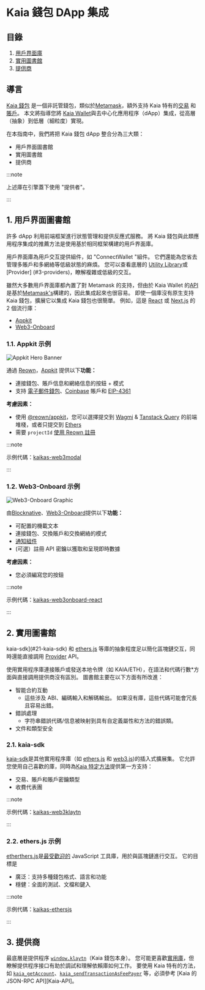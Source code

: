 # Kaia 錢包 DApp 集成

## 目錄

1. [用戶界面庫](#1-ui-libraries)
2. [實用圖書館](#2-utility-libraries)
3. [提供商](#3-providers)

## 導言

[Kaia 錢包](https://docs.kaiawallet.io) 是一個非託管錢包，類似於[Metamask](https://metamask.io)，額外支持 Kaia 特有的[交易](https://docs.kaia.io/learn/transactions) 和[賬戶](https://docs.kaia.io/learn/accounts)。 本文將指導您將 [Kaia Wallet](https://docs.kaiawallet.io)與去中心化應用程序（dApp）集成，從高層（抽象）到低層（細粒度）實現。

在本指南中，我們將把 Kaia 錢包 dApp 整合分為三大類：

- 用戶界面圖書館
- 實用圖書館
- 提供商

:::note

上述庫在引擎蓋下使用 "提供者"。

:::

## 1. 用戶界面圖書館

許多 dApp 利用前端框架進行狀態管理和提供反應式服務。 將 Kaia 錢包與此類應用程序集成的推薦方法是使用基於相同框架構建的用戶界面庫。

用戶界面庫為用戶交互提供組件，如 "ConnectWallet "組件。 它們還能為您省去管理多賬戶和多網絡等低級狀態的麻煩。 您可以查看底層的 [Utility Library](#2-utility-libraries)或 [Provider] (#3-providers)，瞭解複雜或低級的交互。

雖然大多數用戶界面庫都內置了對 Metamask 的支持，但由於 Kaia Wallet 的[API](https://docs.kaia.io/references/json-rpc/kaia/account-created/)是基於[Metamask's](https://docs.metamask.io/wallet/reference/json-rpc-api)構建的，因此集成起來也很容易。 即使一個庫沒有原生支持 Kaia 錢包，擴展它以集成 Kaia 錢包也很簡單。 例如，這是 [React](https://react.dev) 或 [Next.js](https://nextjs.org) 的 2 個流行庫：

- [Appkit](#1.1-appkit-example)
- [Web3-Onboard](#1.2-web3-onboard-example)

### 1.1. Appkit 示例

![Appkit Hero Banner](https://docs.reown.com/assets/images/appkit-18fbf6d4ddb8756740540b7adad92494.png)

通過 [Reown](https://reown.com/)，[Appkit](https://docs.reown.com/appkit/overview) 提供以下**功能：**

- 連接錢包、賬戶信息和網絡信息的按鈕 + 模式
- 支持 [電子郵件錢包](https://docs.reown.com/appkit/authentication/socials)、[Coinbase](https://www.coinbase.com) 賬戶和 [EIP-4361](https://docs.reown.com/appkit/authentication/one-click-auth)

**考慮因素：**

- 使用 [@reown/appkit](https://www.npmjs.com/package/@reown/appkit)，您可以選擇提交到 [Wagmi](https://wagmi.sh) & [Tanstack Query](https://tanstack.com/query) 的前端堆棧，或者只提交到 [Ethers](https://docs.ethers.org/v6/)
- 需要 `projectId` [使用 Reown 註冊](https://cloud.walletconnect.com/sign-in)

:::note

示例代碼：[kaikas-web3modal](https://github.com/kaiachain/kaia-dapp-mono/blob/main/examples/3rd-integration-examples/kaikas.md)

:::

### 1.2. Web3-Onboard 示例

![Web3-Onboard Graphic](https://onboard.blocknative.com/_app/immutable/assets/connect-modal.b7439c5e.svg)

由[Blocknative](https://www.blocknative.com)、[Web3-Onboard](https://onboard.blocknative.com)提供以下**功能：**

- 可配置的機載文本
- 連接錢包、交換賬戶和交換網絡的模式
- [通知組件](https://onboard.blocknative.com/docs/modules/core#customnotification)
- (可選）註冊 API 密鑰以獲取和呈現即時數據

**考慮因素：**

- 您必須編寫您的按鈕

:::note

示例代碼：[kaikas-web3onboard-react](https://github.com/kaiachain/kaia-dapp-mono/blob/main/examples/3rd-integration-examples/web3Onboard.md)

:::

## 2. 實用圖書館

kaia-sdk](#21-kaia-sdk) 和 [ethers.js](#22-ethersjs-example) 等庫的抽象程度足以簡化區塊鏈交互，同時還能直接調用 [Provider](#3-providers) API。

使用實用程序庫連接賬戶或發送本地令牌（如 KAIA/ETH），在語法和代碼行數\*方面與直接調用提供商沒有區別。 圖書館主要在以下方面有所改進：

- 智能合約互動
  - 這些涉及 ABI、編碼輸入和解碼輸出。 如果沒有庫，這些代碼可能會冗長且容易出錯。
- 錯誤處理
  - 字符串錯誤代碼/信息被映射到具有自定義屬性和方法的錯誤類。
- 文件和類型安全

### 2.1. kaia-sdk

[kaia-sdk](https://github.com/kaiachain/kaia-sdk)是其他實用程序庫（如 [ethers.js](https://docs.ethers.io/v6) 和 [web3.js](https://web3js.org))的插入式擴展集。 它允許您使用自己喜歡的庫，同時為[Kaia 特定方法](https://docs.kaia.io/references/json-rpc/kaia/account-created/)提供第一方支持：

- 交易、賬戶和賬戶密鑰類型
- 收費代表團

:::note

示例代碼：[kaikas-web3klaytn](https://github.com/kaiachain/kaia-dapp-mono/blob/main/examples/3rd-integration-examples/kaikas.md)

:::

### 2.2. ethers.js 示例

[etherthers.js](https://docs.ethers.io/v6)是[最受歡迎的](https://npmtrends.com/web3klaytn-vs-ethers-vs-viem-vs-web3) JavaScript 工具庫，用於與區塊鏈進行交互。 它的目標是

- 廣泛：支持多種錢包格式、語言和功能
- 穩健：全面的測試、文檔和鍵入

:::note

示例代碼：[kaikas-ethersjs](https://github.com/kaiachain/kaia-dapp-mono/blob/main/examples/3rd-integration-examples/ethers-js.md)

:::

## 3. 提供商

最底層是提供程序 [`window.klaytn`](https://docs.kaiawallet.io/02_api_reference/01_klaytn_provider)（Kaia 錢包本身）。 您可能更喜歡[實用庫](#2-utility-libraries)，但瞭解提供程序接口有助於調試和理解依賴庫如何工作。 要使用 Kaia 特有的方法，如 [`kaia_getAccount`](https://docs.kaia.io/references/json-rpc/kaia/get-account/)、[`kaia_sendTransactionAsFeePayer`](https://docs.kaia.io/references/json-rpc/kaia/send-transaction-as-fee-payer/) 等，必須參考 [Kaia 的 JSON-RPC API][Kaia-API]。
